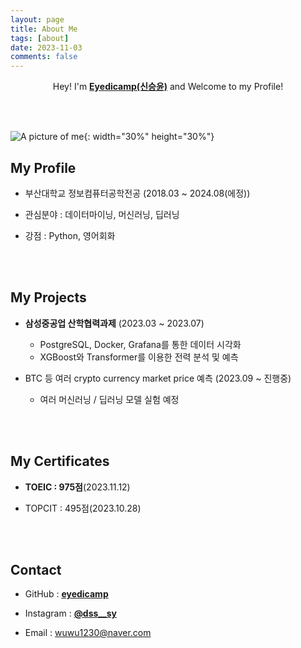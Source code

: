 ```yaml
---
layout: page
title: About Me
tags: [about]
date: 2023-11-03
comments: false
---
```

    
<center> Hey! I'm <a href="https://github.com/eyedicamp"><b>Eyedicamp(신승윤)</b></a> and Welcome to my Profile! </center>

<br><br>

![A picture of me]({{site.baseurl}}/assets/img/about/my_pic.jpg){: width="30%" height="30%"}

## My Profile
* 부산대학교 정보컴퓨터공학전공 (2018.03 ~ 2024.08(에정))

* 관심분야 : 데이터마이닝, 머신러닝, 딥러닝

* 강점 : Python, 영어회화

<!-- * 취미 : 게임, 드럼, 스키, 탁구, 농구, 스케이트보드, 음악감상 -->

<br><br>

## My Projects
* **삼성중공업 산학협력과제** (2023.03 ~ 2023.07)
    * PostgreSQL, Docker, Grafana를 통한 데이터 시각화
    * XGBoost와 Transformer를 이용한 전력 분석 및 예측

* BTC 등 여러 crypto currency market price 예측 (2023.09 ~ 진행중)
    * 여러 머신러닝 / 딥러닝 모델 실험 예정

<br><br>

## My Certificates
* **TOEIC : 975점**(2023.11.12)

* TOPCIT : 495점(2023.10.28)

<br><br>

## Contact
* GitHub : <a href="https://github.com/eyedicamp"><b>eyedicamp</b></a>

* Instagram : <a href="https://www.instagram.com/dss__sy/"><b>@dss__sy</b></a>

* Email : wuwu1230@naver.com